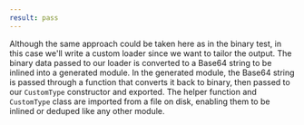 ```yaml
---
result: pass
---
```


Although the same approach could be taken here as in the binary test, in this case we'll write a custom loader since we want to tailor the output. The binary data passed to our loader is converted to a Base64 string to be inlined into a generated module. In the generated module, the Base64 string is passed through a function that converts it back to binary, then passed to our `CustomType` constructor and exported. The helper function and `CustomType` class are imported from a file on disk, enabling them to be inlined or deduped like any other module.
